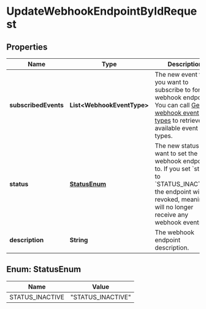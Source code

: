 

# UpdateWebhookEndpointByIdRequest


## Properties

| Name | Type | Description | Notes |
|------------ | ------------- | ------------- | -------------|
|**subscribedEvents** | **List&lt;WebhookEventType&gt;** | The new event types you want to subscribe to for this webhook endpoint. You can call [Get webhook event types](https://www.cobo.com/developers/v2/api-references/developers--webhooks/get-webhook-event-types) to retrieve all available event types. |  [optional] |
|**status** | [**StatusEnum**](#StatusEnum) | The new status you want to set the webhook endpoint to. If you set &#x60;status&#x60; to &#x60;STATUS_INACTIVE&#x60;, the endpoint will be revoked, meaning it will no longer receive any webhook events. |  [optional] |
|**description** | **String** | The webhook endpoint description. |  [optional] |



## Enum: StatusEnum

| Name | Value |
|---- | -----|
| STATUS_INACTIVE | &quot;STATUS_INACTIVE&quot; |



